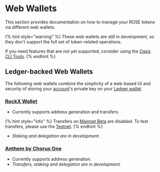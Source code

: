 # Web Wallets

This section provides documentation on how to manage your ROSE tokens via different web wallets.

{% hint style="warning" %}
These web wallets are still in development, so they don't support the full set of token-related operations.

If you need features that are not yet supported, consider using the [Oasis CLI Tools](oasis-cli-tools/).
{% endhint %}

## Ledger-backed Web Wallets

The following web wallets combine the simplicity of a web-based UI and security of storing your [account](terminology.md#account)'s private key on your [Ledger wallet](holding-tokens/ledger-wallet.md).

### [RockX Wallet](https://oasis-wallet.rockx.com/)

* Currently supports address generation and transfers.

{% hint style="info" %}
Transfers on [Mainnet Beta](../pre-mainnet/mainnet-beta-overview.md) are disabled. To test transfers, please use the [Testnet](../oasis-foundation-testnet/testnet.md).
{% endhint %}

* _Staking and delegation are in development._

### [Anthem by Chorus One](https://anthem.chorus.one/)

* Currently supports address generation.
* _Transfers, staking and delegation are in development._

